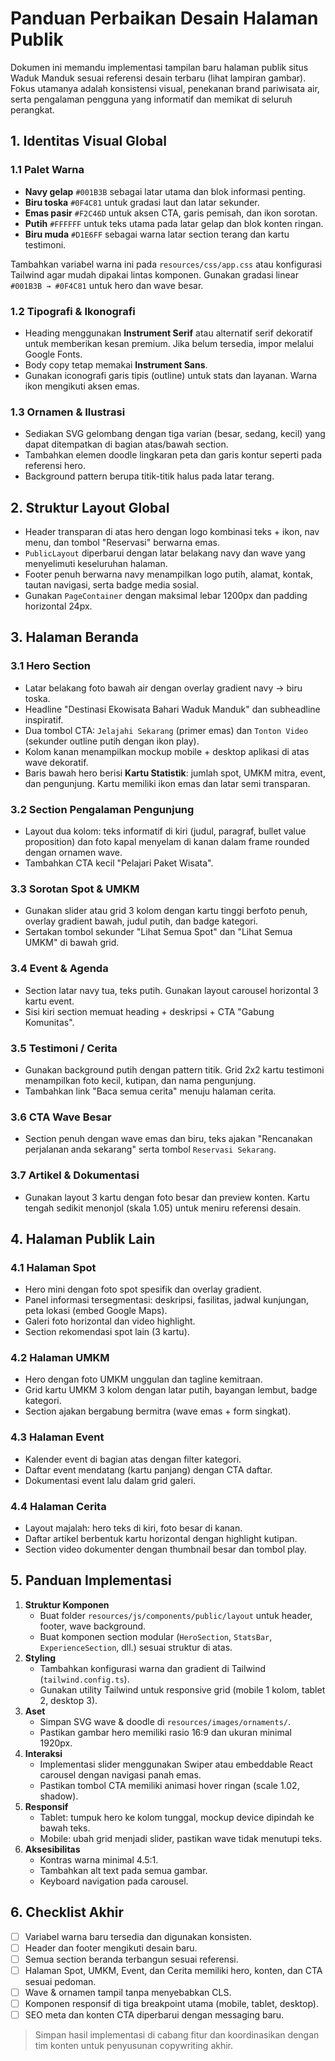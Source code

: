 # Panduan Perbaikan Desain Halaman Publik

Dokumen ini memandu implementasi tampilan baru halaman publik situs Waduk Manduk sesuai referensi desain terbaru (lihat lampiran gambar). Fokus utamanya adalah konsistensi visual, penekanan brand pariwisata air, serta pengalaman pengguna yang informatif dan memikat di seluruh perangkat.

## 1. Identitas Visual Global

### 1.1 Palet Warna
- **Navy gelap** `#001B3B` sebagai latar utama dan blok informasi penting.
- **Biru toska** `#0F4C81` untuk gradasi laut dan latar sekunder.
- **Emas pasir** `#F2C46D` untuk aksen CTA, garis pemisah, dan ikon sorotan.
- **Putih** `#FFFFFF` untuk teks utama pada latar gelap dan blok konten ringan.
- **Biru muda** `#D1E6FF` sebagai warna latar section terang dan kartu testimoni.

Tambahkan variabel warna ini pada `resources/css/app.css` atau konfigurasi Tailwind agar mudah dipakai lintas komponen. Gunakan gradasi linear `#001B3B → #0F4C81` untuk hero dan wave besar.

### 1.2 Tipografi & Ikonografi
- Heading menggunakan **Instrument Serif** atau alternatif serif dekoratif untuk memberikan kesan premium. Jika belum tersedia, impor melalui Google Fonts.
- Body copy tetap memakai **Instrument Sans**.
- Gunakan iconografi garis tipis (outline) untuk stats dan layanan. Warna ikon mengikuti aksen emas.

### 1.3 Ornamen & Ilustrasi
- Sediakan SVG gelombang dengan tiga varian (besar, sedang, kecil) yang dapat ditempatkan di bagian atas/bawah section.
- Tambahkan elemen doodle lingkaran peta dan garis kontur seperti pada referensi hero.
- Background pattern berupa titik-titik halus pada latar terang.

## 2. Struktur Layout Global
- Header transparan di atas hero dengan logo kombinasi teks + ikon, nav menu, dan tombol "Reservasi" berwarna emas.
- `PublicLayout` diperbarui dengan latar belakang navy dan wave yang menyelimuti keseluruhan halaman.
- Footer penuh berwarna navy menampilkan logo putih, alamat, kontak, tautan navigasi, serta badge media sosial.
- Gunakan `PageContainer` dengan maksimal lebar 1200px dan padding horizontal 24px.

## 3. Halaman Beranda

### 3.1 Hero Section
- Latar belakang foto bawah air dengan overlay gradient navy → biru toska.
- Headline "Destinasi Ekowisata Bahari Waduk Manduk" dan subheadline inspiratif.
- Dua tombol CTA: `Jelajahi Sekarang` (primer emas) dan `Tonton Video` (sekunder outline putih dengan ikon play).
- Kolom kanan menampilkan mockup mobile + desktop aplikasi di atas wave dekoratif.
- Baris bawah hero berisi **Kartu Statistik**: jumlah spot, UMKM mitra, event, dan pengunjung. Kartu memiliki ikon emas dan latar semi transparan.

### 3.2 Section Pengalaman Pengunjung
- Layout dua kolom: teks informatif di kiri (judul, paragraf, bullet value proposition) dan foto kapal menyelam di kanan dalam frame rounded dengan ornamen wave.
- Tambahkan CTA kecil "Pelajari Paket Wisata".

### 3.3 Sorotan Spot & UMKM
- Gunakan slider atau grid 3 kolom dengan kartu tinggi berfoto penuh, overlay gradient bawah, judul putih, dan badge kategori.
- Sertakan tombol sekunder "Lihat Semua Spot" dan "Lihat Semua UMKM" di bawah grid.

### 3.4 Event & Agenda
- Section latar navy tua, teks putih. Gunakan layout carousel horizontal 3 kartu event.
- Sisi kiri section memuat heading + deskripsi + CTA "Gabung Komunitas".

### 3.5 Testimoni / Cerita
- Gunakan background putih dengan pattern titik. Grid 2x2 kartu testimoni menampilkan foto kecil, kutipan, dan nama pengunjung.
- Tambahkan link "Baca semua cerita" menuju halaman cerita.

### 3.6 CTA Wave Besar
- Section penuh dengan wave emas dan biru, teks ajakan "Rencanakan perjalanan anda sekarang" serta tombol `Reservasi Sekarang`.

### 3.7 Artikel & Dokumentasi
- Gunakan layout 3 kartu dengan foto besar dan preview konten. Kartu tengah sedikit menonjol (skala 1.05) untuk meniru referensi desain.

## 4. Halaman Publik Lain

### 4.1 Halaman Spot
- Hero mini dengan foto spot spesifik dan overlay gradient.
- Panel informasi tersegmentasi: deskripsi, fasilitas, jadwal kunjungan, peta lokasi (embed Google Maps).
- Galeri foto horizontal dan video highlight.
- Section rekomendasi spot lain (3 kartu).

### 4.2 Halaman UMKM
- Hero dengan foto UMKM unggulan dan tagline kemitraan.
- Grid kartu UMKM 3 kolom dengan latar putih, bayangan lembut, badge kategori.
- Section ajakan bergabung bermitra (wave emas + form singkat).

### 4.3 Halaman Event
- Kalender event di bagian atas dengan filter kategori.
- Daftar event mendatang (kartu panjang) dengan CTA daftar.
- Dokumentasi event lalu dalam grid galeri.

### 4.4 Halaman Cerita
- Layout majalah: hero teks di kiri, foto besar di kanan.
- Daftar artikel berbentuk kartu horizontal dengan highlight kutipan.
- Section video dokumenter dengan thumbnail besar dan tombol play.

## 5. Panduan Implementasi

1. **Struktur Komponen**
   - Buat folder `resources/js/components/public/layout` untuk header, footer, wave background.
   - Buat komponen section modular (`HeroSection`, `StatsBar`, `ExperienceSection`, dll.) sesuai struktur di atas.
2. **Styling**
   - Tambahkan konfigurasi warna dan gradient di Tailwind (`tailwind.config.ts`).
   - Gunakan utility Tailwind untuk responsive grid (mobile 1 kolom, tablet 2, desktop 3).
3. **Aset**
   - Simpan SVG wave & doodle di `resources/images/ornaments/`.
   - Pastikan gambar hero memiliki rasio 16:9 dan ukuran minimal 1920px.
4. **Interaksi**
   - Implementasi slider menggunakan Swiper atau embeddable React carousel dengan navigasi panah emas.
   - Pastikan tombol CTA memiliki animasi hover ringan (scale 1.02, shadow).
5. **Responsif**
   - Tablet: tumpuk hero ke kolom tunggal, mockup device dipindah ke bawah teks.
   - Mobile: ubah grid menjadi slider, pastikan wave tidak menutupi teks.
6. **Aksesibilitas**
   - Kontras warna minimal 4.5:1.
   - Tambahkan alt text pada semua gambar.
   - Keyboard navigation pada carousel.

## 6. Checklist Akhir
- [ ] Variabel warna baru tersedia dan digunakan konsisten.
- [ ] Header dan footer mengikuti desain baru.
- [ ] Semua section beranda terbangun sesuai referensi.
- [ ] Halaman Spot, UMKM, Event, dan Cerita memiliki hero, konten, dan CTA sesuai pedoman.
- [ ] Wave & ornamen tampil tanpa menyebabkan CLS.
- [ ] Komponen responsif di tiga breakpoint utama (mobile, tablet, desktop).
- [ ] SEO meta dan konten CTA diperbarui dengan messaging baru.

> Simpan hasil implementasi di cabang fitur dan koordinasikan dengan tim konten untuk penyusunan copywriting akhir.

